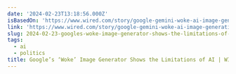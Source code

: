 ```yaml
---
date: '2024-02-23T13:18:56.000Z'
isBasedOn: 'https://www.wired.com/story/google-gemini-woke-ai-image-generation/'
link: 'https://www.wired.com/story/google-gemini-woke-ai-image-generation/'
slug: 2024-02-23-googles-woke-image-generator-shows-the-limitations-of-ai-or-wired
tags:
  - ai
  - politics
title: Google’s ‘Woke’ Image Generator Shows the Limitations of AI | WIRED
---
```


